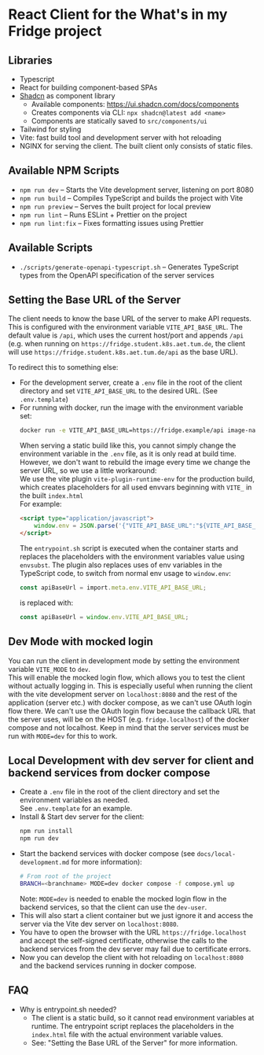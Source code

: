 # React Client for the What's in my Fridge project

## Libraries

- Typescript
- React for building component-based SPAs
- [Shadcn](https://ui.shadcn.com/) as component library
    - Available components: https://ui.shadcn.com/docs/components
    - Creates components via CLI: `npx shadcn@latest add <name>`
    - Components are statically saved to `src/components/ui`
- Tailwind for styling
- Vite: fast build tool and development server with hot reloading
- NGINX for serving the client. The built client only consists of static files.

## Available NPM Scripts

- `npm run dev` – Starts the Vite development server, listening on port 8080
- `npm run build` – Compiles TypeScript and builds the project with Vite
- `npm run preview` – Serves the built project for local preview
- `npm run lint` – Runs ESLint + Prettier on the project
- `npm run lint:fix` – Fixes formatting issues using Prettier

## Available Scripts

- `./scripts/generate-openapi-typescript.sh` – Generates TypeScript types from the OpenAPI specification of the server
  services

## Setting the Base URL of the Server

The client needs to know the base URL of the server to make API requests.  
This is configured with the environment variable `VITE_API_BASE_URL`.
The default value is `/api`, which uses the current host/port and appends `/api` (e.g. when running on
`https://fridge.student.k8s.aet.tum.de`, the client will use `https://fridge.student.k8s.aet.tum.de/api` as the base
URL).

To redirect this to something else:

- For the development server, create a `.env` file in the root of the client directory and set `VITE_API_BASE_URL` to the desired URL. (See `.env.template`)
- For running with docker, run the image with the environment variable set:
    ```bash
    docker run -e VITE_API_BASE_URL=https://fridge.example/api image-name
    ```
    When serving a static build like this, you cannot simply change the environment variable in the `.env` file, as it is
    only read at build time.  
    However, we don't want to rebuild the image every time we change the server URL, so we use a little workaround:  
    We use the vite plugin `vite-plugin-runtime-env` for the production build, which creates placeholders for all used
    envvars beginning with `VITE_` in the built
    `index.html`  
    For example:
    ```html
    <script type="application/javascript">
        window.env = JSON.parse('{"VITE_API_BASE_URL":"${VITE_API_BASE_URL}"}');
    </script>
    ```
    The `entrypoint.sh` script is executed when the container starts and replaces the placeholders with the environment
    variables value using `envsubst`. The plugin also replaces uses of env variables in the TypeScript code, to switch
    from normal env usage to `window.env`:
    ```typescript
    const apiBaseUrl = import.meta.env.VITE_API_BASE_URL;
    ```
    is replaced with:
    ```typescript
    const apiBaseUrl = window.env.VITE_API_BASE_URL;
    ```

## Dev Mode with mocked login

You can run the client in development mode by setting the environment variable `VITE_MODE` to `dev`.  
This will enable the mocked login flow, which allows you to test the client without actually logging in.
This is especially useful when running the client with the vite development server on `localhost:8080`
and the rest of the application (server etc.) with docker compose, as we can't use OAuth login flow there. We can't use
the OAuth login flow because the callback URL that the
server uses, will be on the HOST (e.g. `fridge.localhost`) of the docker compose and not localhost. Keep in mind that
the server services must be run with `MODE=dev` for this to work.

## Local Development with dev server for client and backend services from docker compose
- Create a `.env` file in the root of the client directory and set the environment variables as needed.  
  See `.env.template` for an example.
- Install & Start dev server for the client:
    ```bash
    npm run install
    npm run dev
    ```
- Start the backend services with docker compose (see `docs/local-development.md` for more information):
    ```bash
    # From root of the project
    BRANCH=<branchname> MODE=dev docker compose -f compose.yml up   
    ```    
  Note: `MODE=dev` is needed to enable the mocked login flow in the backend services, so that the client can use the `dev-user`.
- This will also start a client container but we just ignore it and access the server via the Vite dev server on `localhost:8080`.
- You have to open the browser with the URL `https://fridge.localhost` and accept the self-signed certificate, otherwise the calls to the backend services from the dev server may fail due to certificate errors.
- Now you can develop the client with hot reloading on `localhost:8080` and the backend services running in docker compose.

## FAQ

- Why is entrypoint.sh needed?
    - The client is a static build, so it cannot read environment variables at runtime. The entrypoint script replaces
      the placeholders in the `index.html` file with the actual environment variable values.
    - See: "Setting the Base URL of the Server" for more information.
